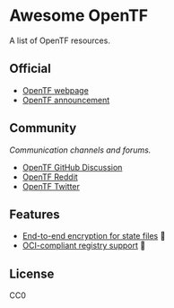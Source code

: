 # Awesome OpenTF

A list of OpenTF resources.

## Official

* [OpenTF webpage](https://opentf.org/)
* [OpenTF announcement](https://opentf.org/announcement)

## Community

*Communication channels and forums.*

* [OpenTF GitHub Discussion](https://github.com/orgs/opentffoundation/discussions)
* [OpenTF Reddit](https://www.reddit.com/r/opentf/)
* [OpenTF Twitter](https://twitter.com/opentforg)

## Features

- [End-to-end encryption for state files](https://twitter.com/opentforg/status/1696597790661677207) 🚧
- [OCI-compliant registry support](https://twitter.com/opentforg/status/1696913055576387599) 🚧


## License

CC0
